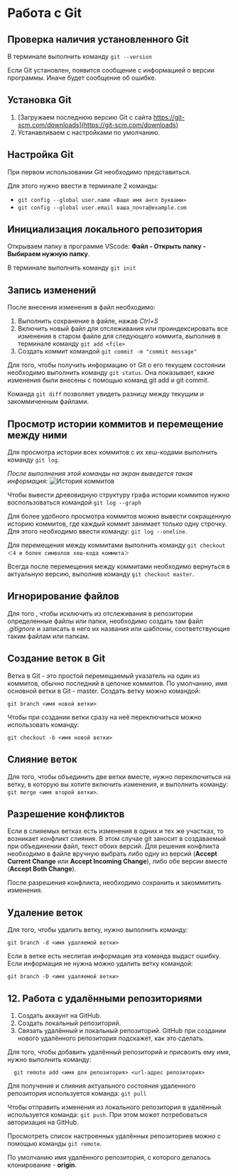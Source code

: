 # Работа с Git

## Проверка наличия установленного Git

В терминале выполнить команду `git --version`

Если Git установлен, появится сообщение с информацией о версии программы. Иначе будет сообщение об ошибке.

## Установка Git

1. [Загружаем последнюю версию Git c сайта https://git-scm.com/downloads](https://git-scm.com/downloads)
2. Устанавливаем с настройками по умолчанию.

## Настройка Git

При первом использовании Git необходимо представиться.

Для этого нужно ввести в терминале 2 команды:
* `git config --global user.name «Ваше имя англ буквами»`
* `git config --global user.email ваша_почта@example.com`

## Инициализация локального репозитория

Открываем папку в программе VScode:
**Файл - Открыть папку - Выбираем нужную папку**.

В терминале выполнить команду `git init`

## Запись изменений

После внесения изменения в файл необходимо:
1. Выполнить сохранение в файле, нажав *Ctrl+S*
2. Включить новый файл для отслеживания или проиндексировать все изменения в старом файле для следующего коммита, выполнив в терминале команду `git add <file>`
3. Создать коммит командой `git commit -m "commit message"`

Для того, чтобы получить информацию от Git о его текущем состоянии необходимо выполнить команду `git status`. Она показывает, какие изменения были внесены с помощью команд git add и git commit.

Команда `git diff` позволяет увидеть разницу между текущим и закоммиченным файлами.

## Просмотр истории коммитов и перемещение между ними

Для просмотра истории всех коммитов с их хеш-кодами выполнить команду `git log`.

*После выполнения этой команды на экран выведется такая информация:*
![История коммитов](History.jpg)

Чтобы вывести древовидную структуру графа истории коммитов нужно воспользоваться командой `git log --graph`

Для более удобного просмотра коммитов можно вывести сокращенную историю коммитов, где каждый коммит занимает только одну строчку. Для этого необходимо ввести команду: `git log --oneline`.

Для перемещения между коммитами выполнить команду ```git checkout ＜4 и более символов хеш-кода коммита＞```

Всегда после перемещения между коммитами необходимо вернуться в актуальную версию, выполнив команду ```git checkout master```.

## Игнорирование файлов

Для того , чтобы исключить из отслеживания в репозитории определенные файлы или папки, необходимо создать там файл *.gitignore* и записать в него их названия или шаблоны, соответствующие таким файлам или папкам.

## Создание веток в Git

Ветка в Git - это простой перемещаемый указатель на один из коммитов, обычно последний в цепочке коммитов. По умолчанию, имя основной ветки в Git - master. Создать ветку можно командой:
```
git branch <имя новой ветки>
```
Чтобы при создании ветки сразу на неё переключиться можно использовать команду:
```
git checkout -b <имя новой ветки>
```

## Слияние веток

Для того, чтобы объединить две ветки вместе, нужно переключиться на ветку, в которую вы хотите включить изменения, и выполнить команду: `git merge <имя второй ветки>`.

## Разрешение конфликтов

Если в слияемых ветках есть изменения в одних и тех же участках, то возникает конфликт слияния. В этом случае git заносит в создаваемый при объединении файл, текст обоих версий. Для решения конфликта необходимо в файле вручную выбрать либо одну из версий (**Accept Current Change** или **Accept Incoming Change**), либо обе версии вместе (**Accept Both Change**).

После разрешения конфликта, необходимо сохранить и закоммитить изменения.

## Удаление веток

Для того, чтобы удалить ветку, нужно выполнить команду:
```
git branch -d <имя удаляемой ветки>
```
Если в ветке есть неслитая информация эта команда выдаст ошибку. Если информация не нужна можно удалить ветку командой:
```
git branch -D <имя удаляемой ветки>
```
## 12. Работа с удалёнными репозиториями

1. Создать аккаунт на GitHub.
2. Создать локальный репозиторий.
3. Связать удалённый и локальный репозиторий. GitHub при создании нового удалённого репозитория подскажет, как это сделать.

Для того, чтобы добавить удалённый репозиторий и присвоить ему имя, нужно выполнить команду:
```
  git remote add <имя для репозитория> <url-адрес репозитория>
```
Для получения и слияния актуального состояния удаленного репозитория используется команда: `git pull`
 
Чтобы отправить изменения из локального репозитория в удалённый используется команда: `git push`. При этом может потребоваться авторизация на GitHub.
 
Просмотреть список настроенных удалённых репозиториев можно с помощью команды `git remote`.

По умолчанию имя удалённого репозитория, с которого делалось клонирование - **origin**.

